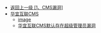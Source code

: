 - [返回上一级 [1、CMS漏洞]](/1、CMS漏洞)
- [华宜互联CMS](/1、CMS漏洞/华宜互联CMS/)
  - [image](/1、CMS漏洞/华宜互联CMS/image/)
  - [华宜互联CMS默认存在超级管理员漏洞](/1、CMS漏洞/华宜互联CMS/华宜互联CMS默认存在超级管理员漏洞.md)
